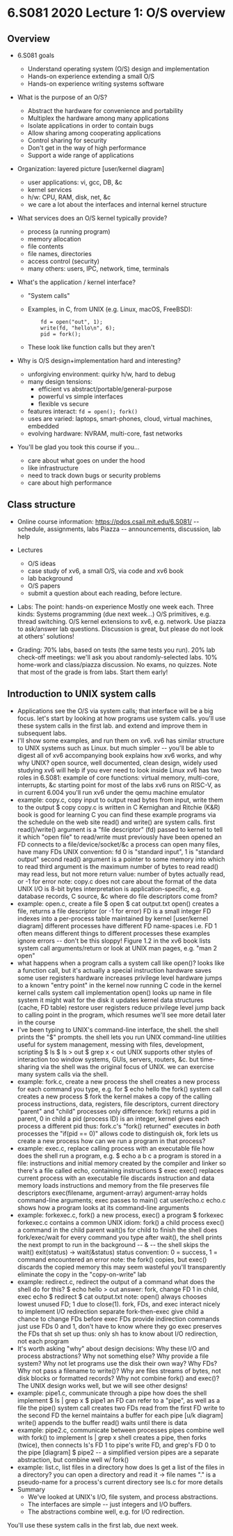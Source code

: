 #  6.S081 2020 Lecture 1: O/S overview

## Overview

* 6.S081 goals
  * Understand operating system (O/S) design and implementation
  * Hands-on experience extending a small O/S
  * Hands-on experience writing systems software

* What is the purpose of an O/S?
  * Abstract the hardware for convenience and portability
  * Multiplex the hardware among many applications
  * Isolate applications in order to contain bugs
  * Allow sharing among cooperating applications
  * Control sharing for security
  * Don't get in the way of high performance
  * Support a wide range of applications

* Organization: layered picture
  [user/kernel diagram]
  - user applications: vi, gcc, DB, &c
  - kernel services
  - h/w: CPU, RAM, disk, net, &c
  
  * we care a lot about the interfaces and internal kernel structure
  
* What services does an O/S kernel typically provide?
  * process (a running program)
  * memory allocation
  * file contents
  * file names, directories
  * access control (security)
  * many others: users, IPC, network, time, terminals

* What's the application / kernel interface?
  * "System calls"
  * Examples, in C, from UNIX (e.g. Linux, macOS, FreeBSD):

            fd = open("out", 1);
            write(fd, "hello\n", 6);
            pid = fork();

  * These look like function calls but they aren't 

* Why is O/S design+implementation hard and interesting?
  * unforgiving environment: quirky h/w, hard to debug
  * many design tensions:
    - efficient vs abstract/portable/general-purpose
    - powerful vs simple interfaces
    - flexible vs secure
  * features interact: `fd = open(); fork()`
  * uses are varied: laptops, smart-phones, cloud, virtual machines, embedded
  * evolving hardware: NVRAM, multi-core, fast networks

* You'll be glad you took this course if you...
  * care about what goes on under the hood
  * like infrastructure
  * need to track down bugs or security problems
  * care about high performance

## Class structure

* Online course information:
  https://pdos.csail.mit.edu/6.S081/ -- schedule, assignments, labs
  Piazza -- announcements, discussion, lab help

* Lectures
  * O/S ideas
  * case study of xv6, a small O/S, via code and xv6 book
  * lab background
  * O/S papers
  * submit a question about each reading, before lecture.

* Labs: 
  The point: hands-on experience
  Mostly one week each.
  Three kinds:
    Systems programming (due next week...)
    O/S primitives, e.g. thread switching.
    O/S kernel extensions to xv6, e.g. network.
  Use piazza to ask/answer lab questions.
  Discussion is great, but please do not look at others' solutions!

* Grading:
  70% labs, based on tests (the same tests you run).
  20% lab check-off meetings: we'll ask you about randomly-selected labs.
  10% home-work and class/piazza discussion.
  No exams, no quizzes.
  Note that most of the grade is from labs. Start them early!

## Introduction to UNIX system calls

* Applications see the O/S via system calls; that interface will be a big focus.
  let's start by looking at how programs use system calls.
  you'll use these system calls in the first lab.
  and extend and improve them in subsequent labs.
* I'll show some examples, and run them on xv6.
  xv6 has similar structure to UNIX systems such as Linux.
  but much simpler -- you'll be able to digest all of xv6
    accompanying book explains how xv6 works, and why
  why UNIX?
    open source, well documented, clean design, widely used   studying xv6 will help if you ever need to look inside Linux
  xv6 has two roles in 6.S081:
    example of core functions: virtual memory, multi-core, interrupts, &c
    starting point for most of the labs
  xv6 runs on RISC-V, as in current 6.004
  you'll run xv6 under the qemu machine emulator
* example: copy.c, copy input to output
  read bytes from input, write them to the output
  $ copy
  copy.c is written in C
   Kernighan and Ritchie (K&R) book is good for learning C
  you can find these example programs via the schedule on the web site read() and write() are system calls. first read()/write() argument is a "file descriptor" (fd)  passed to kernel to tell it which "open file" to read/write   must previously have been opened  an FD connects to a file/device/socket/&c
    a process can open many files, have many FDs
    UNIX convention: fd 0 is "standard input", 1 is "standard output"
  second read() argument is a pointer to some memory into which to read
  third argument is the maximum number of bytes to read
    read() may read less, but not more
  return value: number of bytes actually read, or -1 for error
  note: copy.c does not care about the format of the data
    UNIX I/O is 8-bit bytes
    interpretation is application-specific, e.g. database records, C source, &c
  where do file descriptors come from?
* example: open.c, create a file
  $ open
  $ cat output.txt
  open() creates a file, returns a file descriptor (or -1 for error)
  FD is a small integer
  FD indexes into a per-process table maintained by kernel
  [user/kernel diagram]
  different processes have different FD name-spaces
    i.e. FD 1 often means different things to different processes
  these examples ignore errors -- don't be this sloppy!
  Figure 1.2 in the xv6 book lists system call arguments/return
    or look at UNIX man pages, e.g. "man 2 open"
* what happens when a program calls a system call like open()?
  looks like a function call, but it's actually a special instruction
  hardware saves some user registers
  hardware increases privilege level
  hardware jumps to a known "entry point" in the kernel
  now running C code in the kernel
  kernel calls system call implementation
    open() looks up name in file system
    it might wait for the disk
    it updates kernel data structures (cache, FD table)
  restore user registers
  reduce privilege level
  jump back to calling point in the program, which resumes
  we'll see more detail later in the course
* I've been typing to UNIX's command-line interface, the shell.
  the shell prints the "$" prompts.
  the shell lets you run UNIX command-line utilities
    useful for system management, messing with files, development, scripting
    $ ls
    $ ls > out
    $ grep x < out
  UNIX supports other styles of interaction too
    window systems, GUIs, servers, routers, &c.
  but time-sharing via the shell was the original focus of UNIX.
  we can exercise many system calls via the shell.
* example: fork.c, create a new process
  the shell creates a new process for each command you type, e.g. for
    $ echo hello
  the fork() system call creates a new process
    $ fork
  the kernel makes a copy of the calling process
    instructions, data, registers, file descriptors, current directory
    "parent" and "child" processes
  only difference: fork() returns a pid in parent, 0 in child
  a pid (process ID) is an integer, kernel gives each process a different pid
  thus:
    fork.c's "fork() returned" executes in *both* processes
    the "if(pid == 0)" allows code to distinguish
  ok, fork lets us create a new process
    how can we run a program in that process?
* example: exec.c, replace calling process with an executable file
  how does the shell run a program, e.g.
    $ echo a b c
  a program is stored in a file: instructions and initial memory
    created by the compiler and linker
  so there's a file called echo, containing instructions
  $ exec
  exec() replaces current process with an executable file
    discards instruction and data memory
    loads instructions and memory from the file
    preserves file descriptors
  exec(filename, argument-array)
    argument-array holds command-line arguments; exec passes to main()
    cat user/echo.c
    echo.c shows how a program looks at its command-line arguments
* example: forkexec.c, fork() a new process, exec() a program
  $ forkexec
  forkexec.c contains a common UNIX idiom:
    fork() a child process
    exec() a command in the child
    parent wait()s for child to finish
  the shell does fork/exec/wait for every command you type
    after wait(), the shell prints the next prompt
    to run in the background -- & -- the shell skips the wait()
  exit(status) -> wait(&status)
    status convention: 0 = success, 1 = command encountered an error
  note: the fork() copies, but exec() discards the copied memory
    this may seem wasteful
    you'll transparently eliminate the copy in the "copy-on-write" lab
* example: redirect.c, redirect the output of a command
  what does the shell do for this?
    $ echo hello > out
  answer: fork, change FD 1 in child, exec echo
  $ redirect
  $ cat output.txt
  note: open() always chooses lowest unused FD; 1 due to close(1).
  fork, FDs, and exec interact nicely to implement I/O redirection
    separate fork-then-exec give child a chance to change FDs before exec
    FDs provide indirection
      commands just use FDs 0 and 1, don't have to know where they go
    exec preserves the FDs that sh set up
  thus: only sh has to know about I/O redirection, not each program
* It's worth asking "why" about design decisions:
  Why these I/O and process abstractions? Why not something else?
  Why provide a file system? Why not let programs use the disk their own way?
  Why FDs? Why not pass a filename to write()?
  Why are files streams of bytes, not disk blocks or formatted records?
  Why not combine fork() and exec()?
  The UNIX design works well, but we will see other designs!
* example: pipe1.c, communicate through a pipe
  how does the shell implement
    $ ls | grep x
  $ pipe1
  an FD can refer to a "pipe", as well as a file
  the pipe() system call creates two FDs
    read from the first FD
    write to the second FD
  the kernel maintains a buffer for each pipe
    [u/k diagram]
    write() appends to the buffer
    read() waits until there is data
* example: pipe2.c, communicate between processes
  pipes combine well with fork() to implement ls | grep x
    shell creates a pipe,
    then forks (twice),
    then connects ls's FD 1 to pipe's write FD,
    and grep's FD 0 to the pipe
    [diagram]
  $ pipe2 -- a simplified version 
  pipes are a separate abstraction, but combine well w/ fork()
* example: list.c, list files in a directory
  how does ls get a list of the files in a directory?
  you can open a directory and read it -> file names
  "." is a pseudo-name for a process's current directory
  see ls.c for more details
* Summary
  * We've looked at UNIX's I/O, file system, and process abstractions.
  * The interfaces are simple -- just integers and I/O buffers.
  * The abstractions combine well, e.g. for I/O redirection.

You'll use these system calls in the first lab, due next week.



